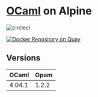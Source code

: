 # [OCaml](http://ocaml.org/) on Alpine

![circleci][circleci]

[![Docker Repository on Quay](https://quay.io/repository/vektorcloud/ocaml/status "Docker Repository on Quay")](https://quay.io/repository/vektorcloud/ocaml)

## Versions

 OCaml  | Opam 
--------|-------
 4.04.1 | 1.2.2 

[circleci]: https://img.shields.io/circleci/project/github/vektorcloud/ocaml.svg "ocaml"
